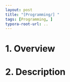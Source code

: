 ```yaml
---
layout: post
title: "[Programming/] "
tags: [Programming, ]
typora-root-url: ..
---
```


# 1. Overview





# 2. Description


